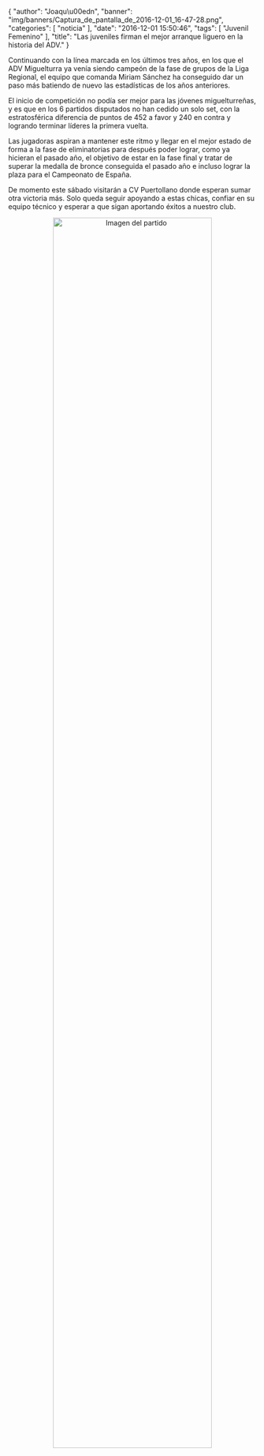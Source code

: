 {
  "author": "Joaqu\u00edn", 
  "banner": "img/banners/Captura_de_pantalla_de_2016-12-01_16-47-28.png", 
  "categories": [
    "noticia"
  ], 
  "date": "2016-12-01 15:50:46", 
  "tags": [
    "Juvenil Femenino"
  ], 
  "title": "Las juveniles firman el mejor arranque liguero en la historia del ADV."
}

Continuando con la línea marcada en los últimos tres años, en los que el ADV Miguelturra ya venía siendo campeón de la fase de grupos de la Liga Regional, el equipo que comanda Miriam Sánchez ha conseguido dar un paso más batiendo de nuevo las estadísticas de los años anteriores.

El inicio de competición no podía ser mejor para las jóvenes miguelturreñas, y es que en los 6 partidos disputados no han cedido un solo set, con la estratosférica diferencia de puntos de 452 a favor y 240 en contra y logrando terminar líderes la primera vuelta.

Las jugadoras aspiran a mantener este ritmo y llegar en el mejor estado de forma a la fase de eliminatorias para después poder lograr, como ya hicieran el pasado año, el objetivo de estar en la fase final y tratar de superar la medalla de bronce conseguida el pasado año e incluso lograr la plaza para el Campeonato de España.

De momento este sábado visitarán a CV Puertollano donde esperan sumar otra victoria más. Solo queda seguir apoyando a estas chicas, confiar en su equipo técnico y esperar a que sigan aportando éxitos a nuestro club.

<center>
<a target="_new" href="http://www.advmiguelturra.org/drupal/sites/default/files/Captura%20de%20pantalla%20de%202016-12-01%2016-47-28.png"> 
<img alt="Imagen del partido" width="80%" align="center" src="http://www.advmiguelturra.org/drupal/sites/default/files/Captura%20de%20pantalla%20de%202016-12-01%2016-47-28.png"/> </a> </center>


